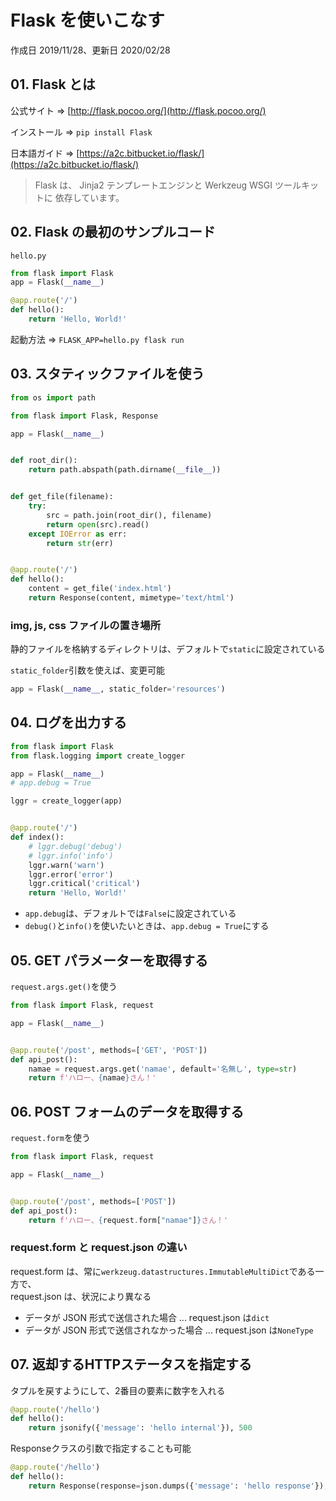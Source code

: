 # Flask を使いこなす

作成日 2019/11/28、更新日 2020/02/28

## 01. Flask とは

公式サイト => [http://flask.pocoo.org/](http://flask.pocoo.org/)

インストール => `pip install Flask`

日本語ガイド => [https://a2c.bitbucket.io/flask/](https://a2c.bitbucket.io/flask/)

> Flask は、 Jinja2 テンプレートエンジンと Werkzeug WSGI ツールキットに 依存しています。

## 02. Flask の最初のサンプルコード

`hello.py`

```python
from flask import Flask
app = Flask(__name__)

@app.route('/')
def hello():
    return 'Hello, World!'
```

起動方法 => `FLASK_APP=hello.py flask run`

## 03. スタティックファイルを使う

```python
from os import path

from flask import Flask, Response

app = Flask(__name__)


def root_dir():
    return path.abspath(path.dirname(__file__))


def get_file(filename):
    try:
        src = path.join(root_dir(), filename)
        return open(src).read()
    except IOError as err:
        return str(err)


@app.route('/')
def hello():
    content = get_file('index.html')
    return Response(content, mimetype='text/html')
```

### img, js, css ファイルの置き場所

静的ファイルを格納するディレクトリは、デフォルトで`static`に設定されている

`static_folder`引数を使えば、変更可能

```python
app = Flask(__name__, static_folder='resources')
```

## 04. ログを出力する

```python
from flask import Flask
from flask.logging import create_logger

app = Flask(__name__)
# app.debug = True

lggr = create_logger(app)


@app.route('/')
def index():
    # lggr.debug('debug')
    # lggr.info('info')
    lggr.warn('warn')
    lggr.error('error')
    lggr.critical('critical')
    return 'Hello, World!'
```

-   `app.debug`は、デフォルトでは`False`に設定されている
-   `debug()`と`info()`を使いたいときは、`app.debug = True`にする

## 05. GET パラメーターを取得する

`request.args.get()`を使う

```python
from flask import Flask, request

app = Flask(__name__)


@app.route('/post', methods=['GET', 'POST'])
def api_post():
    namae = request.args.get('namae', default='名無し', type=str)
    return f'ハロー、{namae}さん！'
```

## 06. POST フォームのデータを取得する

`request.form`を使う

```python
from flask import Flask, request

app = Flask(__name__)


@app.route('/post', methods=['POST'])
def api_post():
    return f'ハロー、{request.form["namae"]}さん！'
```

### request.form と request.json の違い

request.form は、常に`werkzeug.datastructures.ImmutableMultiDict`である一方で、\
request.json は、状況により異なる

-   データが JSON 形式で送信された場合 ... request.json は`dict`
-   データが JSON 形式で送信されなかった場合 ... request.json は`NoneType`

## 07. 返却するHTTPステータスを指定する

タプルを戻すようにして、2番目の要素に数字を入れる

```python
@app.route('/hello')
def hello():
    return jsonify({'message': 'hello internal'}), 500
```

Responseクラスの引数で指定することも可能

```python
@app.route('/hello')
def hello():
    return Response(response=json.dumps({'message': 'hello response'}), status=500)
```
